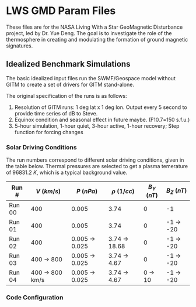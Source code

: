 # LWS GMD Param Files

These files are for the NASA Living With a Star GeoMagnetic Disturbance project, led by Dr. Yue Deng. The goal is to investigate the role of the thermosphere in creating and modulating the formation of ground magnetic signatures.

## Idealized Benchmark Simulations
The basic idealized input files run the SWMF/Geospace model without GITM to create a set of drivers for GITM stand-alone.

The original specification of the runs is as follows:
1.	Resolution of GITM runs: 1 deg lat x 1 deg lon. Output every 5 second to provide time series of dB to Steve.
2.	Equinox condition and seasonal effect in future maybe. (F10.7=150 s.f.u.)
3.	5-hour simulation, 1-hour quiet, 3-hour active, 1-hour recovery; Step function for forcing changes

### Solar Driving Conditions

The run numbers correspond to different solar driving conditions, given in the table below. Thermal pressures are selected to get a plasma temerature of 96831.2 $K$, which is a typical background value.

| Run # | $V$ ($km/s$) | $P$ ($nPa$) | $\rho$ ($1/cc$) | $B_Y$ ($nT$) | $B_Z$ ($nT$) |
|-------|-------------------|------------------|------------------|--------------|-------------|
| Run 00 | 400 | 0.005 | 3.74 | 0 | -1 |
| Run 01 | 400 | 0.005 | 3.74 | 0 | -1 $\rightarrow$ -20 |
| Run 02 | 400 | 0.005 $\rightarrow$ 0.025 | 3.74 $\rightarrow$ 18.68| 0 | -1 $\rightarrow$ -20 |
| Run 03 | 400 $\rightarrow$ 800 | 0.005 $\rightarrow$ 0.025 | 3.74 $\rightarrow$ 4.67  |0 | -1 $\rightarrow$ -20 |
| Run 04 | 400 $\rightarrow$ 800 km/s | 0.005 $\rightarrow$ 0.025 | 3.74 $\rightarrow$ 4.67 | 0 $\rightarrow$ 10 | -1 $\rightarrow$ -20|

### Code Configuration